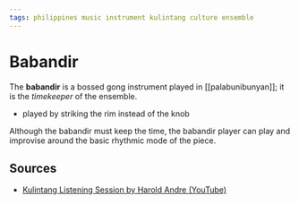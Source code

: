 ```yaml
---
tags: philippines music instrument kulintang culture ensemble
---
```


# Babandir

The **babandir** is a bossed gong instrument played in [[palabunibunyan]]; it is the _timekeeper_ of the ensemble.

- played by striking the rim instead of the knob

Although the babandir must keep the time, the babandir player can play and improvise around the basic rhythmic mode of the piece.

## Sources

- [Kulintang Listening Session by Harold Andre (YouTube)](https://www.youtube.com/watch?v=7b7iDVjvxPs)
